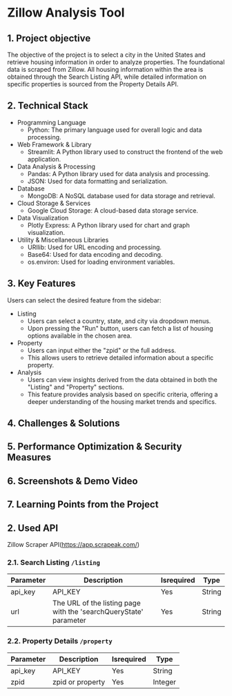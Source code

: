 # Zillow Analysis Tool

## 1. Project objective

The objective of the project is to select a city in the United States and retrieve housing information in order to analyze properties. The foundational data is scraped from Zillow. All housing information within the area is obtained through the Search Listing API, while detailed information on specific properties is sourced from the Property Details API.

## 2. Technical Stack

- Programming Language
  - Python: The primary language used for overall logic and data processing.
- Web Framework & Library
  - Streamlit: A Python library used to construct the frontend of the web application.
- Data Analysis & Processing
  - Pandas: A Python library used for data analysis and processing.
  - JSON: Used for data formatting and serialization.
- Database
  - MongoDB: A NoSQL database used for data storage and retrieval.
- Cloud Storage & Services
  - Google Cloud Storage: A cloud-based data storage service.
- Data Visualization
  - Plotly Express: A Python library used for chart and graph visualization.
- Utility & Miscellaneous Libraries
  - URllib: Used for URL encoding and processing.
  - Base64: Used for data encoding and decoding.
  - os.environ: Used for loading environment variables.

## 3. Key Features

Users can select the desired feature from the sidebar:

- Listing
  - Users can select a country, state, and city via dropdown menus.
  - Upon pressing the "Run" button, users can fetch a list of housing options available in the chosen area.
- Property
  - Users can input either the "zpid" or the full address.
  - This allows users to retrieve detailed information about a specific property.
- Analysis
  - Users can view insights derived from the data obtained in both the "Listing" and "Property" sections.
  - This feature provides analysis based on specific criteria, offering a deeper understanding of the housing market trends and specifics.

## 4. Challenges & Solutions

## 5. Performance Optimization & Security Measures

## 6. Screenshots & Demo Video

## 7. Learning Points from the Project

## 2. Used API

Zillow Scraper API(https://app.scrapeak.com/)

### 2.1. Search Listing `/listing`

| Parameter | Description                                                           | Isrequired | Type   |
| --------- | --------------------------------------------------------------------- | ---------- | ------ |
| api_key   | API_KEY                                                               | Yes        | String |
| url       | The URL of the listing page<br> with the 'searchQueryState' parameter | Yes        | String |

### 2.2. Property Details `/property`

| Parameter | Description      | Isrequired | Type    |
| --------- | ---------------- | ---------- | ------- |
| api_key   | API_KEY          | Yes        | String  |
| zpid      | zpid or property | Yes        | Integer |
